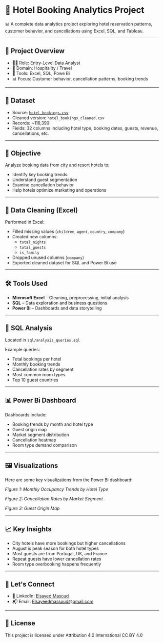 # 🏨 Hotel Booking Analytics Project

📊 A complete data analytics project exploring hotel reservation patterns, customer behavior, and cancellations using Excel, SQL, and Tableau.

---

## 📌 Project Overview

- 👨‍💼 Role: Entry-Level Data Analyst  
- 🏨 Domain: Hospitality / Travel  
- 🧰 Tools: Excel, SQL, Powe Bi
- 📊 Focus: Customer behavior, cancellation patterns, booking trends  

---

## 📁 Dataset

- Source: [`hotel_bookings.csv`](https://www.kaggle.com/datasets/jessemostipak/hotel-booking-demand )  
- Cleaned version: `hotel_bookings_cleaned.csv`  
- Records: ~119,390  
- Fields: 32 columns including hotel type, booking dates, guests, revenue, cancellations, etc.

---

## 🎯 Objective

Analyze booking data from city and resort hotels to:
- Identify key booking trends
- Understand guest segmentation
- Examine cancellation behavior
- Help hotels optimize marketing and operations

---

## 🧹 Data Cleaning (Excel)

Performed in Excel:
- Filled missing values (`children`, `agent`, `country`, `company`)
- Created new columns:
  - `total_nights`
  - `total_guests`
  - `is_family`
- Dropped unused columns (`company`)
- Exported cleaned dataset for SQL and Power Bi use

---

## 🛠 Tools Used

- **Microsoft Excel** – Cleaning, preprocessing, initial analysis  
- **SQL** – Data exploration and business questions  
- **Power Bi** – Dashboards and data storytelling

---

## 🧾 SQL Analysis

Located in `sql/analysis_queries.sql`

Example queries:
- Total bookings per hotel
- Monthly booking trends
- Cancellation rates by segment
- Most common room types
- Top 10 guest countries

---

## 📊 Power Bi Dashboard

Dashboards include:
- Booking trends by month and hotel type
- Guest origin map
- Market segment distribution
- Cancellation heatmap
- Room type demand comparison

---

## 🖼️ Visualizations

Here are some key visualizations from the Power Bi dashboard:

*Figure 1: Monthly Occupancy Trends by Hotel Type*

*Figure 2: Cancellation Rates by Market Segment*

*Figure 3: Guest Origin Map*

---

## 📈 Key Insights

- City hotels have more bookings but higher cancellations  
- August is peak season for both hotel types  
- Most guests are from Portugal, UK, and France  
- Repeat guests have lower cancellation rates  
- Room type overbooking happens frequently  

---

## 🤝 Let's Connect

- 💼 LinkedIn: [Elsayed Masoud](https://www.linkedin.com/in/elsayed-masoud-737736165 )  
- 📬 Email: Elsayeedmassoud@gmail.com  

---

## 🧾 License

This project is licensed under Attribution 4.0 International
  CC BY 4.0

